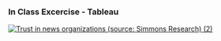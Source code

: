 ### In Class Excercise - Tableau
<div class='tableauPlaceholder' id='viz1636067412618' style='position: relative'><noscript><a href='#'><img alt='Trust in news organizations (source: Simmons Research) (2) ' src='https:&#47;&#47;public.tableau.com&#47;static&#47;images&#47;TS&#47;TSWDTableauIn-ClassTutorial_hyper&#47;TrustinnewsorganizationssourceSimmonsResearch2&#47;1_rss.png' style='border: none' /></a></noscript><object class='tableauViz'  style='display:none;'><param name='host_url' value='https%3A%2F%2Fpublic.tableau.com%2F' /> <param name='embed_code_version' value='3' /> <param name='site_root' value='' /><param name='name' value='TSWDTableauIn-ClassTutorial_hyper&#47;TrustinnewsorganizationssourceSimmonsResearch2' /><param name='tabs' value='no' /><param name='toolbar' value='yes' /><param name='static_image' value='https:&#47;&#47;public.tableau.com&#47;static&#47;images&#47;TS&#47;TSWDTableauIn-ClassTutorial_hyper&#47;TrustinnewsorganizationssourceSimmonsResearch2&#47;1.png' /> <param name='animate_transition' value='yes' /><param name='display_static_image' value='yes' /><param name='display_spinner' value='yes' /><param name='display_overlay' value='yes' /><param name='display_count' value='yes' /><param name='language' value='en-US' /><param name='filter' value='publish=yes' /></object></div>                <script type='text/javascript'>                    var divElement = document.getElementById('viz1636067412618');                    var vizElement = divElement.getElementsByTagName('object')[0];                    vizElement.style.width='100%';vizElement.style.height=(divElement.offsetWidth*0.75)+'px';                    var scriptElement = document.createElement('script');                    scriptElement.src = 'https://public.tableau.com/javascripts/api/viz_v1.js';                    vizElement.parentNode.insertBefore(scriptElement, vizElement);                </script>
